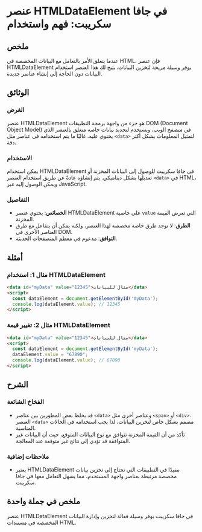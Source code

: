 <!--
Meta Description: # عنصر HTMLDataElement في جافا سكريبت: فهم واستخدام ## ملخص عندما يتعلق الأمر بالتعامل مع البيانات المخصصة في HTML، فإن عنصر HTMLDataElement يوفر وسيل...
Meta Keywords: htmldataelement, البيانات, data, value, عنصر
-->

# عنصر HTMLDataElement في جافا سكريبت: فهم واستخدام

## ملخص
عندما يتعلق الأمر بالتعامل مع البيانات المخصصة في HTML، فإن عنصر HTMLDataElement يوفر وسيلة مريحة لتخزين البيانات. يتيح لك هذا العنصر استخدام البيانات دون الحاجة إلى إنشاء عناصر جديدة.

## الوثائق
### الغرض
عنصر HTMLDataElement هو جزء من واجهة برمجة التطبيقات DOM (Document Object Model) في متصفح الويب، ويستخدم لتحديد بيانات خاصة متعلق بالعنصر الذي يحتوي عليه. غالبًا ما يتم استخدامه في عناصر مثل `<data>` لتمثيل المعلومات بشكل أكثر دقة.

### الاستخدام
يمكن استخدام HTMLDataElement في جافا سكريبت للوصول إلى البيانات المخزنة أو تعديلها بشكل ديناميكي. يتم إنشاؤه عادةً عن طريق استخدام العنصر `<data>` في HTML، ويمكن الوصول إليه عبر JavaScript.

### التفاصيل
- **الخصائص**: يحتوي عنصر HTMLDataElement على خاصية `value` التي تعرض القيمة المخزنة.
- **الطرق**: لا توجد طرق خاصة مخصصة لهذا العنصر، ولكنه يمكن أن يتفاعل مع طرق العناصر الأخرى في DOM.
- **التوافق**: مدعوم في معظم المتصفحات الحديثة.

## أمثلة
### مثال 1: استخدام HTMLDataElement
```html
<data id="myData" value="12345">مثال للبيانات</data>
<script>
  const dataElement = document.getElementById('myData');
  console.log(dataElement.value); // 12345
</script>
```

### مثال 2: تغيير قيمة HTMLDataElement
```html
<data id="myData" value="12345">مثال للبيانات</data>
<script>
  const dataElement = document.getElementById('myData');
  dataElement.value = "67890";
  console.log(dataElement.value); // 67890
</script>
```

## الشرح
### الفخاخ الشائعة
- قد يخلط بعض المطورين بين عناصر `<data>` وعناصر أخرى مثل `<span>` أو `<div>`. العنصر `<data>` مصمم بشكل خاص لتخزين البيانات، لذا يجب استخدامه في الحالات المناسبة.
- تأكد من أن القيمة المخزنة تتوافق مع نوع البيانات المتوقع، حيث أن البيانات غير المتوافقة قد تؤدي إلى نتائج غير متوقعة عند المعالجة.

### ملاحظات إضافية
- يعتبر HTMLDataElement مفيدًا في التطبيقات التي تحتاج إلى تخزين بيانات مخصصة مرتبطة بعناصر واجهة المستخدم، مما يسهل التعامل معها في جافا سكريبت.

## ملخص في جملة واحدة
عنصر HTMLDataElement في جافا سكريبت يوفر وسيلة فعالة لتخزين وإدارة البيانات المخصصة في مستندات HTML.